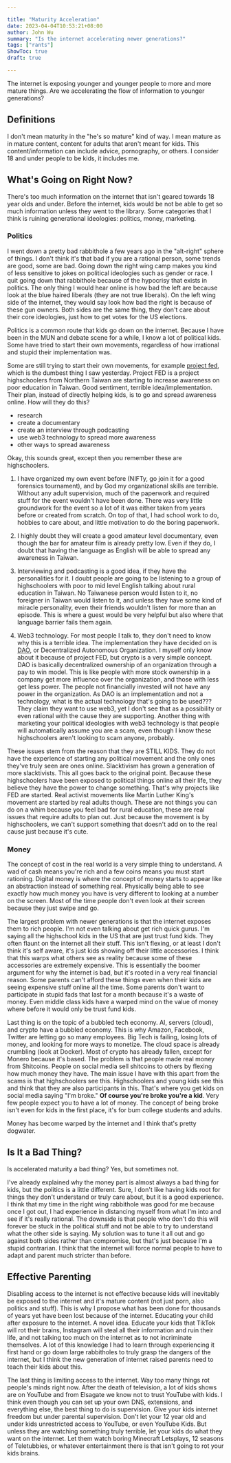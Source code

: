 ```yaml
---

title: "Maturity Acceleration"
date: 2023-04-04T10:53:21+08:00
author: John Wu
summary: "Is the internet accelerating newer generations?"
tags: ["rants"]
ShowToc: true
draft: true

---
```


The internet is exposing younger and younger people to more and more mature things.
Are we accelerating the flow of information to younger generations?

## Definitions
I don't mean maturity in the "he's so mature" kind of way.
I mean mature as in mature content, content for adults that aren't meant for kids.
This content/information can include advice, pornography, or others.
I consider 18 and under people to be kids, it includes me.

## What's Going on Right Now?
There's too much information on the internet that isn't geared towards 18 year olds and under.
Before the internet, kids would be not be able to get so much information unless they went to the library.
Some categories that I think is ruining generational ideologies: politics, money, marketing.

### Politics
I went down a pretty bad rabbithole a few years ago in the "alt-right" sphere of things.
I don't think it's that bad if you are a rational person, some trends are good, some are bad.
Going down the right wing camp makes you kind of less sensitive to jokes on political ideologies such as gender or race.
I quit going down that rabbithole because of the hypocrisy that exists in politics.
The only thing I would hear online is how bad the left are because look at the blue haired liberals (they are not true liberals).
On the left wing side of the internet, they would say look how bad the right is because of these gun owners.
Both sides are the same thing, they don't care about their core ideologies, just how to get votes for the US elections.

Politics is a common route that kids go down on the internet.
Because I have been in the MUN and debate scene for a while, I know a lot of political kids.
Some have tried to start their own movements, regardless of how irrational and stupid their implementation was.

Some are still trying to start their own movements, for example [project fed](https://www.instagram.com/project_fed/), which is the dumbest thing I saw yesterday.
Project FED is a project highschoolers from Northern Taiwan are starting to increase awareness on poor education in Taiwan.
Good sentiment, terrible idea/implementation.
Their plan, instead of directly helping kids, is to go and spread awareness online.
How will they do this?
- research
- create a documentary
- create an interview through podcasting
- use web3 technology to spread more awareness
- other ways to spread awareness

Okay, this sounds great, except then you remember these are highschoolers.
1. I have organized my own event before (NIFTy, go join it for a good forensics tournament), and by God my organizational skills are terrible.
Without any adult supervision, much of the paperwork and required stuff for the event wouldn't have been done.
There was very little groundwork for the event so a lot of it was either taken from years before or created from scratch.
On top of that, I had school work to do, hobbies to care about, and little motivation to do the boring paperwork.

2. I highly doubt they will create a good amateur level documentary, even though the bar for amateur film is already pretty low.
Even if they do, I doubt that having the language as English will be able to spread any awareness in Taiwan.

3. Interviewing and podcasting is a good idea, if they have the personalities for it.
I doubt people are going to be listening to a group of highschoolers with poor to mid level English talking about rural education in Taiwan.
No Taiwanese person would listen to it, no foreigner in Taiwan would listen to it, and unless they have some kind of miracle personality, even their friends wouldn't listen for more than an episode.
This is where a guest would be very helpful but also where that language barrier fails them again.

4. Web3 technology. For most people I talk to, they don't need to know why this is a terrible idea.
The implementation they have decided on is [DAO](https://www.investopedia.com/tech/what-dao/), or Decentralized Autonomous Organization.
I myself only know about it because of project FED, but crypto is a very simple concept.
DAO is basically decentralized ownership of an organization through a pay to win model.
This is like people with more stock ownership in a company get more influence over the organization, and those with less get less power.
The people not financially invested will not have any power in the organization.
As DAO is an implementation and not a technology, what is the actual technology that's going to be used???
They claim they want to use web3, yet I don't see that as a possibility or even rational with the cause they are supporting.
Another thing with marketing your political ideologies with web3 technology is that people will automatically assume you are a scam, even though I know these highschoolers aren't looking to scam anyone, probably.

These issues stem from the reason that they are STILL KIDS.
They do not have the experience of starting any political movement and the only ones they've truly seen are ones online.
Slacktivism has grown a generation of more slacktivists.
This all goes back to the original point.
Because these highschoolers have been exposed to political things online all their life, they believe they have the power to change something.
That's why projects like FED are started.
Real activist movements like Martin Luther King's movement are started by real adults though.
These are not things you can do on a whim because you feel bad for rural education, these are real issues that require adults to plan out.
Just because the movement is by highschoolers, we can't support something that doesn't add on to the real cause just because it's cute.

### Money
The concept of cost in the real world is a very simple thing to understand.
A wad of cash means you're rich and a few coins means you must start rationing.
Digital money is where the concept of money starts to appear like an abstraction instead of something real.
Physically being able to see exactly how much money you have is very different to looking at a number on the screen.
Most of the time people don't even look at their screen because they just swipe and go.

The largest problem with newer generations is that the internet exposes them to rich people.
I'm not even talking about get rich quick gurus.
I'm saying all the highschool kids in the US that are just trust fund kids.
They often flaunt on the internet all their stuff.
This isn't flexing, or at least I don't think it's self aware, it's just kids showing off their little accessories.
I think that this warps what others see as reality because some of these accessories are extremely expensive.
This is essentially the boomer argument for why the internet is bad, but it's rooted in a very real financial reason.
Some parents can't afford these things even when their kids are seeing expensive stuff online all the time.
Some parents don't want to participate in stupid fads that last for a month because it's a waste of money.
Even middle class kids have a warped mind on the value of money where before it would only be trust fund kids.

Last thing is on the topic of a bubbled tech economy.
AI, servers (cloud), and crypto have a bubbled economy.
This is why Amazon, Facebook, Twitter are letting go so many employees.
Big Tech is failing, losing lots of money, and looking for more ways to monetize.
The cloud space is already crumbling (look at Docker).
Most of crypto has already fallen, except for Monero because it's based.
The problem is that people made real money from Shitcoins.
People on social media sell shitcoins to others by flexing how much money they have.
The main issue I have with this apart from the scams is that highschoolers see this.
Highschoolers and young kids see this and think that they are also participants in this.
That's where you get kids on social media saying "I'm broke."
**Of course you're broke you're a kid**.
Very few people expect you to have a lot of money.
The concept of being broke isn't even for kids in the first place, it's for bum college students and adults.

Money has become warped by the internet and I think that's pretty dogwater.

## Is It a Bad Thing?
Is accelerated maturity a bad thing?
Yes, but sometimes not.

I've already explained why the money part is almost always a bad thing for kids, but the politics is a little different.
Sure, I don't like having kids root for things they don't understand or truly care about, but it is a good experience.
I think that my time in the right wing rabbithole was good for me because once I got out, I had experience in distancing myself from what I'm into and see if it's really rational.
The downside is that people who don't do this will forever be stuck in the political stuff and not be able to try to understand what the other side is saying.
My solution was to tune it all out and go against both sides rather than compromise, but that's just because I'm a stupid contrarian.
I think that the internet will force normal people to have to adapt and parent much stricter than before.

## Effective Parenting
Disabling access to the internet is not effective because kids will inevitably be exposed to the internet and it's mature content (not just porn, also politics and stuff).
This is why I propose what has been done for thousands of years yet have been lost because of the internet.
Educating your child after exposure to the internet.
A novel idea.
Educate your kids that TikTok will rot their brains, Instagram will steal all their information and ruin their life, and not talking too much on the internet as to not incriminate themselves.
A lot of this knowledge I had to learn through experiencing it first hand or go down large rabbitholes to truly grasp the dangers of the internet, but I think the new generation of internet raised parents need to teach their kids about this.

The last thing is limiting access to the internet.
Way too many things rot people's minds right now.
After the death of television, a lot of kids shows are on YouTube and from Elsagate we know not to trust YouTube with kids.
I think even though you can set up your own DNS, extensions, and everything else, the best thing to do is supervision.
Give your kids internet freedom but under parental supervision.
Don't let your 12 year old and under kids unrestricted access to YouTube, or even YouTube Kids.
But unless they are watching something truly terrible, let your kids do what they want on the internet.
Let them watch boring Minecraft Letsplays, 12 seasons of Teletubbies, or whatever entertainment there is that isn't going to rot your kids brains.
